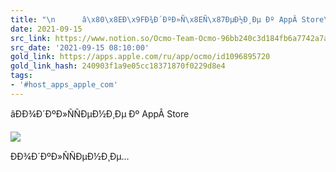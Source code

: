 ```yaml
---
title: "\n      â\x80\x8EÐ\x9FÐ¾Ð´ÐºÐ»Ñ\x8EÑ\x87ÐµÐ½Ð¸Ðµ Ðº AppÂ Store\n    "
date: 2021-09-15
src_link: https://www.notion.so/Ocmo-Team-Ocmo-96bb240c3d184fb6a7742a7acdd88c19
src_date: '2021-09-15 08:10:00'
gold_link: https://apps.apple.com/ru/app/ocmo/id1096895720
gold_link_hash: 240903f1a9e05cc18371870f0229d8e4
tags:
- '#host_apps_apple_com'
---
```






















 âÐÐ¾Ð´ÐºÐ»ÑÑÐµÐ½Ð¸Ðµ Ðº AppÂ Store
 







































![](/assets/images/icons/apps-02daf211a48ed1f493ea452fb3e1ca38.png)




 ÐÐ¾Ð´ÐºÐ»ÑÑÐµÐ½Ð¸Ðµ...